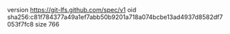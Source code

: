 version https://git-lfs.github.com/spec/v1
oid sha256:c81f784377a49a1ef7abb50b9201a718a074bcbe13ad4937d8582df7053f7fc8
size 766

